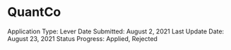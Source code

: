 # QuantCo

Application Type: Lever
Date Submitted: August 2, 2021
Last Update Date: August 23, 2021
Status Progress: Applied, Rejected
